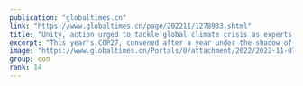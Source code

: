 ```yaml
---
publication: "globaltimes.cn"
link: "https://www.globaltimes.cn/page/202211/1278933.shtml"
title: "Unity, action urged to tackle global climate crisis as experts warn against COP27 entangled in politics"
excerpt: "This year's COP27, convened after a year under the shadow of climate disasters and an energy crisis, appeared to have made some breakthrough to include loss and damage compensation into talks, in resp"
image: "https://www.globaltimes.cn/Portals/0/attachment/2022/2022-11-07/c99e0caa-73fc-492e-8064-c29376dbde28_s.jpeg"
group: con
rank: 14
---
```


